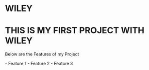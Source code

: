 # WILEY
# THIS IS MY FIRST PROJECT WITH WILEY

<p> Below are the Features of my Project </p>
 - Feature 1
 - Feature 2
 - Feature 3

